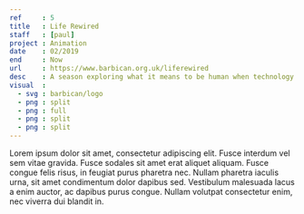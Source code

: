 ```yaml
---
ref     : 5
title   : Life Rewired
staff   : [paul]
project : Animation
date    : 02/2019
end     : Now
url     : https://www.barbican.org.uk/liferewired
desc    : A season exploring what it means to be human when technology is changing everything
visual  :
  - svg : barbican/logo
  - png : split
  - png : full
  - png : split
  - png : split
---
```


Lorem ipsum dolor sit amet, consectetur adipiscing elit. Fusce interdum vel sem vitae gravida. Fusce sodales sit amet erat aliquet aliquam. Fusce congue felis risus, in feugiat purus pharetra nec. Nullam pharetra iaculis urna, sit amet condimentum dolor dapibus sed. Vestibulum malesuada lacus a enim auctor, ac dapibus purus congue. Nullam volutpat consectetur enim, nec viverra dui blandit in.
